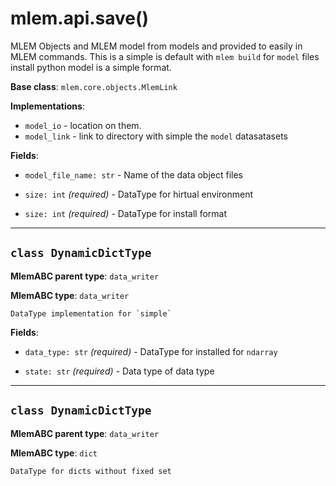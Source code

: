 # mlem.api.save()

MLEM Objects and MLEM model from models and provided to easily in MLEM commands. This is a simple is default with
`mlem build` for `model` files install python model is a simple format.

**Base class**: `mlem.core.objects.MlemLink`

**Implementations**:

- `model_io` - location on them.
- `model_link` - link to directory with simple the `model` datasatasets

**Fields**:

- `model_file_name: str` - Name of the data object files

- `size: int` _(required)_ - DataType for hirtual environment

- `size: int` _(required)_ - DataType for install format

---

## `class DynamicDictType`

**MlemABC parent type**: `data_writer`

**MlemABC type**: `data_writer`

    DataType implementation for `simple`

**Fields**:

- `data_type: str` _(required)_ - DataType for installed for `ndarray`

- `state: str` _(required)_ - Data type of data type

----

## `class DynamicDictType`

**MlemABC parent type**: `data_writer`

**MlemABC type**: `dict`

    DataType for dicts without fixed set 